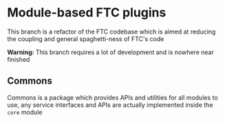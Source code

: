 # Module-based FTC plugins
This branch is a refactor of the FTC codebase which is aimed at 
reducing the coupling and general spaghetti-ness of FTC's code
  
**Warning:** This branch requires a lot of development and is
nowhere near finished

## Commons
Commons is a package which provides APIs and utilities for all
modules to use, any service interfaces and APIs are actually 
implemented inside the `core` module